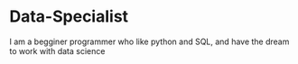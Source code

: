 # Data-Specialist
I am a begginer programmer who like python and SQL, and have the dream to work with data science

